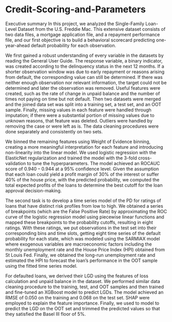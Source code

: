# Credit-Scoring-and-Parameters

Executive summary
In this project, we analyzed the Single-Family Loan-Level Dataset from the U.S. Freddie Mac. This extensive dataset consists of two data files, a mortgage application file, and a repayment performance file, and our first objective is to build a behavioral scorecard predicting one-year-ahead default probability for each observation.

We first gained a robust understanding of every variable in the datasets by reading the General User Guide. The response variable, a binary indicator, was created according to the delinquency status in the next 12 months. If a shorter observation window was due to early repayment or reasons arising from default, the corresponding value can still be determined. If there was neither enough observation nor relevant information, the target could not be determined and later the observation was removed.  Useful features were created, such as the rate of change in unpaid balance and the number of times not paying on time but not default. Then two datasets were merged and the joined data set was split into a training set, a test set, and an OOT sample. Finally, missing values in each feature were handled through imputation; if there were a substantial portion of missing values due to unknown reasons, that feature was deleted. Outliers were handled by removing the case or were left as is. The data cleaning procedures were done separately and consistently on two sets.

We binned the remaining features using Weight of Evidence binning, creating a more meaningful interpretation for each feature and introducing non-linearity into the linear model. We used logistic regression with the ElasticNet regularization and trained the model with the 3-fold cross-validation to tune the hyperparameters. The model achieved an ROCAUC score of 0.940 – 0.944 at a 95% confidence level. Given the assumption that each loan could yield a profit margin of 30% of the interest or suffer 40% of the house price, with the predicted probability, we computed the total expected profits of the loans to determine the best cutoff for the loan approval decision-making.

The second task is to develop a time series model of the PD for ratings of loans that have distinct risk profiles from low to high. We obtained a series of breakpoints (which are the False Positive Rate) by approximating the ROC curve of the logistic regression model using piecewise linear functions and mapped these breakpoints to the probability cutoffs, resulting in eight ratings. With these ratings, we put observations in the test set into their corresponding bins and time slots, getting eight time series of the default probability for each state, which was modeled using the SARMIAX model where exogenous variables are macroeconomic factors including the monthly unemployment rate and the House Price Index (HPI) obtained from St Louis Fed. Finally, we obtained the long-run unemployment rate and estimated the HPI to forecast the loan’s performance in the OOT sample using the fitted time series model.

For defaulted loans, we derived their LGD using the features of loss calculation and unpaid balance in the dataset. We performed similar data cleaning procedure to the training, test, and OOT samples and then trained and fine-tuned an XGBoost model to predict LGDs. The model achieved an RMSE of 0.050 on the training and 0.068 on the test set. SHAP were employed to explain the feature importance. Finally, we used to model to predict the LGD on the OOT set and trimmed the predicted values so that they satisfied the Basel III floor of 5%.

